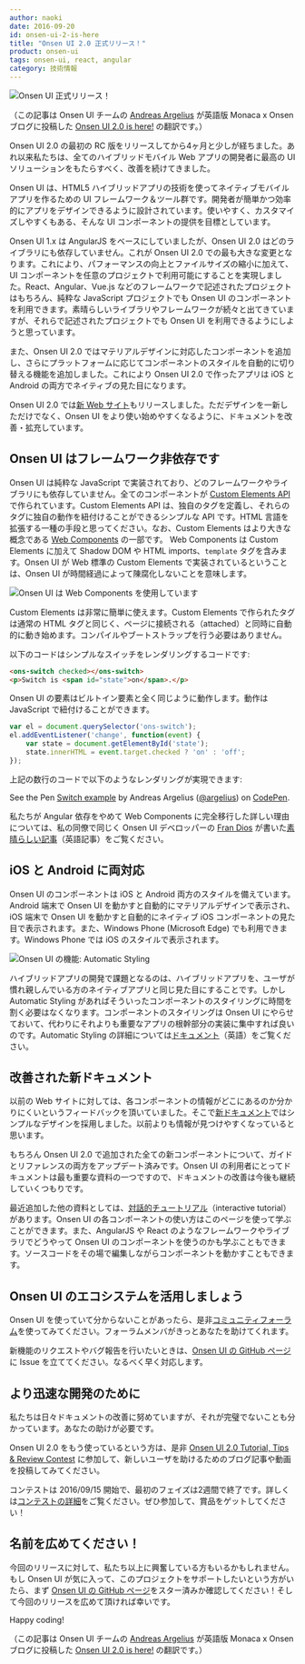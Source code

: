 ```yaml
---
author: naoki
date: 2016-09-20
id: onsen-ui-2-is-here
title: "Onsen UI 2.0 正式リリース！"
product: onsen-ui
tags: onsen-ui, react, angular
category: 技術情報
---
```


<!--![Onsen UI is here!](https://onsen.io/blog/content/images/2016/Sep/onsen_release.png)-->
![Onsen UI 正式リリース！](https://onsen.io/blog/content/images/2016/Sep/onsen_release.png)

（この記事は Onsen UI チームの [Andreas Argelius](https://twitter.com/a_argelius) が英語版 Monaca x Onsen ブログに投稿した [Onsen UI 2.0 is here!](https://onsen.io/blog/onsen-ui-2-is-here/) の翻訳です。）

<!--It's been a little over four months since we released the first RC version of Onsen UI 2.0. Since then we have gone through several iterations, ironing out the creases in order to deliver a great UI solution for all hybrid and mobile web app developers out there.-->
Onsen UI 2.0 の最初の RC 版をリリースしてから4ヶ月と少しが経ちました。あれ以来私たちは、全てのハイブリッドモバイル Web アプリの開発者に最高の UI ソリューションをもたらすべく、改善を続けてきました。

<!--Onsen UI is an UI framework & tools to create native mobile apps with HTML5 hybrid app technology. It is designed to make it easy and efficient for developers to design apps. We aim to make the UI components easy to use while still giving developers a lot of power to customize their behavior.-->
Onsen UI は、HTML5 ハイブリッドアプリの技術を使ってネイティブモバイルアプリを作るための UI フレームワーク＆ツール群です。開発者が簡単かつ効率的にアプリをデザインできるように設計されています。使いやすく、カスタマイズしやすくもある、そんな UI コンポーネントの提供を目標としています。

<!-- more -->

<!--While Onsen UI 1.x was based on AngularJS, the new version 2 has no library dependencies. This is the biggest change in Onsen UI 2.0. As well as increasing performance and making the file size smaller, it also makes it easy to include the components in any project, whether it's written in React, Angular, Vue.js, some other framework or even pure JavaScript. There are so many exciting libraries and frameworks coming out lately and we want to make it possible for anyone to use Onsen UI in their apps!-->
Onsen UI 1.x は AngularJS をベースにしていましたが、Onsen UI 2.0 はどのライブラリにも依存していません。これが Onsen UI 2.0 での最も大きな変更となります。これにより、パフォーマンスの向上とファイルサイズの縮小に加えて、UI コンポーネントを任意のプロジェクトで利用可能にすることを実現しました。React、Angular、Vue.js などのフレームワークで記述されたプロジェクトはもちろん、純粋な JavaScript プロジェクトでも Onsen UI のコンポーネントを利用できます。素晴らしいライブラリやフレームワークが続々と出てきていますが、それらで記述されたプロジェクトでも Onsen UI を利用できるようにしようと思っています。

<!--With this version, we added Material Design components and we also added a feature that automatically styles components based on the platform so that apps made with Onsen UI 2.0 will look native on both iOS and Android.-->
また、Onsen UI 2.0 ではマテリアルデザインに対応したコンポーネントを追加し、さらにプラットフォームに応じてコンポーネントのスタイルを自動的に切り替える機能を追加しました。これにより Onsen UI 2.0 で作ったアプリは iOS と Android の両方でネイティブの見た目になります。

<!--With the new version, we also released a [new website](https://onsen.io/). Apart from a new and cleaner design, we have also made an effort to improve the documentation and add more content to make it easier to get started with Onsen UI.-->
Onsen UI 2.0 では[新 Web サイト](https://onsen.io/)もリリースしました。ただデザインを一新しただけでなく、Onsen UI をより使い始めやすくなるように、ドキュメントを改善・拡充しています。

<!--## Onsen UI is framework agnostic-->
## Onsen UI はフレームワーク非依存です

<!--Onsen UI is implemented in pure JavaScript and not dependent on any other framework or library. All components are created using the [Custom Elements API](https://developer.mozilla.org/en-US/docs/Web/Web_Components/Custom_Elements). It's a simple API that is used to define custom tags and add custom behavior to them. Think of it as a way to extend the HTML language. Custom Elements is part of a larger concept called [Web Components](http://webcomponents.org/) that also includes Shadow DOM, HTML imports and the new `<template>` tag. It also means Onsen UI is future proof since it is living on the Web standard technology.-->
Onsen UI は純粋な JavaScript で実装されており、どのフレームワークやライブラリにも依存していません。全てのコンポーネントが [Custom Elements API](https://developer.mozilla.org/en-US/docs/Web/Web_Components/Custom_Elements) で作られています。Custom Elements API は、独自のタグを定義し、それらのタグに独自の動作を紐付けることができるシンプルな API です。HTML 言語を拡張する一種の手段と思ってください。なお、Custom Elements はより大きな概念である [Web Components](http://webcomponents.org/) の一部です。
Web Components は Custom Elements に加えて Shadow DOM や HTML imports、`template` タグを含みます。Onsen UI が Web 標準の Custom Elements で実装されているということは、Onsen UI が時間経過によって陳腐化しないことを意味します。

<!--![Onsen UI uses Web Components](https://onsen.io/blog/content/images/2016/Sep/onsen_wc.png)-->
![Onsen UI は Web Components を使用しています](https://onsen.io/blog/content/images/2016/Sep/onsen_wc.png)

<!--Custom Elements are very easy to use. They are just like normal HTML tags and will be activated automatically when attached to the page. There is no compilation or bootstrapping required.-->
Custom Elements は非常に簡単に使えます。Custom Elements で作られたタグは通常の HTML タグと同じく、ページに接続される（attached）と同時に自動的に動き始めます。コンパイルやブートストラップを行う必要はありません。

<!--The following code will render a simple switch:-->
以下のコードはシンプルなスイッチをレンダリングするコードです:

```html
<ons-switch checked></ons-switch>
<p>Switch is <span id="state">on</span>.</p>
```

<!--The Onsen UI elements work just like the built-in elements so we can attach some behavior to it with JavaScript:-->
Onsen UI の要素はビルトイン要素と全く同じように動作します。動作は JavaScript で紐付けることができます。

```javascript
var el = document.querySelector('ons-switch');
el.addEventListener('change', function(event) {
    var state = document.getElementById('state');
    state.innerHTML = event.target.checked ? 'on' : 'off';
});
```

<!--These few lines of code renders into this:-->
上記の数行のコードで以下のようなレンダリングが実現できます:

<p data-height="300" data-theme-id="13819" data-slug-hash="bwEPVA" data-default-tab="js,result" data-user="argelius" data-embed-version="2" class="codepen">See the Pen <a href="http://codepen.io/argelius/pen/bwEPVA/">Switch example</a> by Andreas Argelius (<a href="http://codepen.io/argelius">@argelius</a>) on <a href="http://codepen.io">CodePen</a>.</p>
<script async src="//assets.codepen.io/assets/embed/ei.js"></script>

<!--For more information on our reasoning behind removing the Angular dependency and going full Web Components, I recommend you read [this great article](https://onsen.io/blog/onsen-ui-web-components/) written by [Fran Dios](https://twitter.com/frandiox), my fellow Onsen UI developer.-->
私たちが Angular 依存をやめて Web Components に完全移行した詳しい理由については、私の同僚で同じく Onsen UI デベロッパーの [Fran Dios](https://twitter.com/frandiox) が書いた[素晴らしい記事](https://onsen.io/blog/onsen-ui-web-components/)（英語記事）をご覧ください。

<!--## Designed for both iOS and Android-->
## iOS と Android に両対応

<!--The Onsen UI components have styles for both iOS and Android. When running on Android they will automatically display as Material Design while on iOS they will look like native iOS components. It also works well on Windows Phone (Microsoft Edge) that renders iOS style.-->
Onsen UI のコンポーネントは iOS と Android 両方のスタイルを備えています。Android 端末で Onsen UI を動かすと自動的にマテリアルデザインで表示され、iOS 端末で Onsen UI を動かすと自動的にネイティブ iOS コンポーネントの見た目で表示されます。また、Windows Phone (Microsoft Edge) でも利用できます。Windows Phone では iOS のスタイルで表示されます。

<!--![Automatic styling in Onsen UI](https://onsen.io/blog/content/images/2016/Jun/react_redux_onsen_weather.png)-->
![Onsen UI の機能: Automatic Styling](https://onsen.io/blog/content/images/2016/Jun/react_redux_onsen_weather.png)

<!--One of the challenges when developing hybrid apps is to make them look and feel like the native apps that the users are accustomed to. With automatic styling there is no need to spend a lot of time styling the components. Instead, you can let Onsen UI do it for you while you focus on the important part: creating the actual app. See more details in our [docs](/v2/docs/guide/js/#cross-platform-styling).-->
ハイブリッドアプリの開発で課題となるのは、ハイブリッドアプリを、ユーザが慣れ親しんでいる方のネイティブアプリと同じ見た目にすることです。しかし Automatic Styling があればそういったコンポーネントのスタイリングに時間を割く必要はなくなります。コンポーネントのスタイリングは Onsen UI にやらせておいて、代わりにそれよりも重要なアプリの根幹部分の実装に集中すれば良いのです。Automatic Styling の詳細については[ドキュメント](/v2/docs/guide/js/#cross-platform-styling)（英語）をご覧ください。

<!--## New and improved documentation-->
## 改善された新ドキュメント

<!--We have received feedback that the documentation on the previous website was hard to navigate and that it was sometimes difficult to know where to look for information about the components. Our [new documentation](/v2/docs/guide/js/) has been simplified and we believe it is now a lot easier to find what you are looking for.-->
以前の Web サイトに対しては、各コンポーネントの情報がどこにあるのか分かりにくいというフィードバックを頂いていました。そこで[新ドキュメント](/v2/docs/guide/js/)ではシンプルなデザインを採用しました。以前よりも情報が見つけやすくなっていると思います。

<!--We have of course also updated both the guide and reference with all the new components that were added in Onsen UI 2.0. Since the documentation is one of the most important resources for Onsen UI developers, we will keep improving it going forward!-->
もちろん Onsen UI 2.0 で追加された全ての新コンポーネントについて、ガイドとリファレンスの両方をアップデート済みです。Onsen UI の利用者にとってドキュメントは最も重要な資料の一つですので、ドキュメントの改善は今後も継続していくつもりです。

<!--Another resource that we have added recently is the [interactive Onsen UI tutorial](/tutorial). This page lets you learn how to use all the components in Onsen UI and also how to use them with different frameworks and libraries such as AngularJS and React. You can also change the source code to play around with the components.-->
最近追加した他の資料としては、[対話的チュートリアル](/tutorial)（interactive tutorial）があります。Onsen UI の各コンポーネントの使い方はこのページを使って学ぶことができます。また、AngularJS や React のようなフレームワークやライブラリでどうやって Onsen UI のコンポーネントを使うのかも学ぶこともできます。ソースコードをその場で編集しながらコンポーネントを動かすこともできます。

<!--## Join the Onsen UI ecosystem-->
## Onsen UI のエコシステムを活用しましょう

<!--For questions about using Onsen UI we recommend you to check out [our growing community forum](https://community.onsen.io/). There are lots of knowledgeable and friendly people, eager to help you out.-->
Onsen UI を使っていて分からないことがあったら、是非[コミュニティフォーラム](https://community.onsen.io/)を使ってみてください。フォーラムメンバがきっとあなたを助けてくれます。

<!--If you want to request new features or if you have found a bug, please open an issue on our [GitHub page](http://github.com/OnsenUI/OnsenUI). We try to answer as quickly as possible.-->
新機能のリクエストやバグ報告を行いたいときは、[Onsen UI の GitHub ページ](http://github.com/OnsenUI/OnsenUI)に Issue を立ててください。なるべく早く対応します。

<!--## Help developers to get up to speed-->
## より迅速な開発のために

<!--Even with our effort to improve documentations, we know it is not perfect. And we need your help.-->
私たちは日々ドキュメントの改善に努めていますが、それが完璧でないことも分かっています。あなたの助けが必要です。

<!--For those of you who already have Onsen 2.0 experience, please join the [Onsen UI 2.0 Tutorial, Tips & Review Contest](https://monaca.io/contest-onsenui2/) and create blog posts and videos to help new users. -->
Onsen UI 2.0 をもう使っているという方は、是非 [Onsen UI 2.0 Tutorial, Tips & Review Contest](https://monaca.io/contest-onsenui2/) に参加して、新しいユーザを助けるためのブログ記事や動画を投稿してみてください。

<!--The contest starts today and the first phase will close in 2 weeks. Please check out [contest details](https://monaca.io/contest-onsenui2/) now. By giving back to the developer community, you also have a chance to win a prize!-->
コンテストは 2016/09/15 開始で、最初のフェイズは2週間で終了です。詳しくは[コンテストの詳細](https://monaca.io/contest-onsenui2/)をご覧ください。ぜひ参加して、賞品をゲットしてください！

<!--## Spread the word!-->
## 名前を広めてください！

<!--We hope you are as excited about this release as we are. If you like Onsen UI and would like to support the project, please make sure to star us [on GitHub](http://github.com/OnsenUI/OnsenUI). Also, we’d love it if you could help spreading this news far and wide.-->
今回のリリースに対して、私たち以上に興奮している方もいるかもしれません。もし Onsen UI が気に入って、このプロジェクトをサポートしたいという方がいたら、まず [Onsen UI の GitHub ページ](http://github.com/OnsenUI/OnsenUI)をスター済みか確認してください！そして今回のリリースを広めて頂ければ幸いです。

Happy coding!

（この記事は Onsen UI チームの [Andreas Argelius](https://twitter.com/a_argelius) が英語版 Monaca x Onsen ブログに投稿した [Onsen UI 2.0 is here!](https://onsen.io/blog/onsen-ui-2-is-here/) の翻訳です。）
